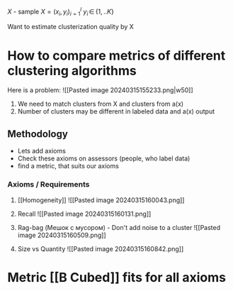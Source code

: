 $X$ - sample
$X = (x_{i},y_{i})^{l}_{i=1}$
$y_{i} \, \in \, \{ 1,..K \}$

Want to estimate clusterization quality by X


# How to compare metrics of different clustering algorithms
Here is a problem:
![[Pasted image 20240315155233.png|w50]]

1) We need to match clusters from X and clusters from a(x)
2) Number of clusters may be different in labeled data and a(x) output

## Methodology
- Lets add axioms
- Check these axioms on assessors (people, who label data) 
- find a metric, that suits our axioms


### Axioms / Requirements
1) [[Homogeneity]]
![[Pasted image 20240315160043.png]]

2) Recall
![[Pasted image 20240315160131.png]]

3) Rag-bag (Мешок с мусором) - Don't add noise to a cluster
![[Pasted image 20240315160509.png]]

4) Size vs Quantity
![[Pasted image 20240315160842.png]]

# Metric [[B Cubed]] fits for all axioms
